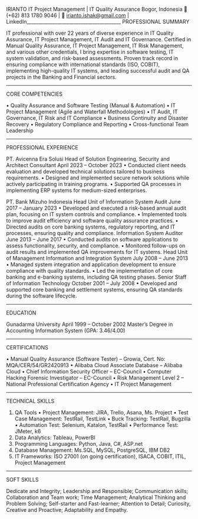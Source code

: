IRIANTO
IT Project Management | IT Quality Assurance 
Bogor, Indonesia
📱 (+62) 813 1780 9046 | 📧 irianto.ishak@gmail.com | LinkedIn________________________________________
PROFESSIONAL SUMMARY

IT professional with over 22 years of diverse experience in IT Quality Assurance, IT Project Management, IT Audit and IT Governance. Certified in Manual Quality Assurance, IT Project Management, IT Risk Management, and various other credentials, I bring expertise in software testing, IT system validation, and risk-based assessments. Proven track record in ensuring compliance with international standards (ISO, COBIT), implementing high-quality IT systems, and leading successful audit and QA projects in the Banking and Financial sectors.
________________________________________
CORE COMPETENCIES

•	Quality Assurance and Software Testing (Manual & Automation)
•	IT Project Management (Agile and Waterfall Methodologies)
•	IT Audit, IT Governance, IT Risk and IT Compliance
•	Business Continuity and Disaster Recovery
•	Regulatory Compliance and Reporting
•	Cross-functional Team Leadership
________________________________________
PROFESSIONAL EXPERIENCE

  PT. Avicenna Era Solusi
Head of Solution Engineering, Security and Architect Consultant
April 2023 – October 2023
•	Conducted client needs evaluation and developed technical solutions tailored to business requirements.
•	Designed and implemented secure network solutions while actively participating in training programs.
•	Supported QA processes in implementing ERP systems for medium-sized enterprises.

  PT. Bank Mizuho Indonesia
Head Unit of Information System Audit
June 2017 – January 2023
•	Developed and executed a risk-based annual audit plan, focusing on IT system controls and compliance.
•	Implemented tools to improve audit efficiency and software quality assurance practices.
•	Directed audits on core banking systems, regulatory reporting, and IT processes, ensuring quality and compliance.
Information System Auditor
June 2013 – June 2017
•	Conducted audits on software applications to assess functionality, security, and compliance.
•	Monitored follow-ups on audit results and implemented QA improvements for IT systems.
Head Unit of Management Information and Integration System
July 2008 – June 2013
•	Managed system integration and application development to ensure compliance with quality standards.
•	Led the implementation of core banking and e-banking systems, including QA testing phases.
Senior Staff of Information Technology
October 2001 – July 2008
•	Developed and supported core banking and settlement systems, ensuring QA standards during the software lifecycle.
________________________________________
EDUCATION

Gunadarma University
April 1999 – October 2002
Master’s Degree in Accounting Information System (GPA: 3.46/4.00)
________________________________________
CERTIFICATIONS

•	Manual Quality Assurance (Software Tester) – Growia, Cert. No: MQA/CER/54/GR2420913
•	Alibaba Cloud Associate Database – Alibaba Cloud
•	Chief Information Security Officer – EC-Council
•	Computer Hacking Forensic Investigator – EC-Council
•	Risk Management Level 2 – National Professional Certification Agency
•	IT Project Management
________________________________________
TECHNICAL SKILLS

1.	QA Tools 
•	Project Management: JIRA, Trello, Asana, Ms. Project
•	Test Case Management: TestRail, TestLink
•	Buck Tracking: TestRail, Bugzilla
•	Automation Test: Selenium, Katalon, TestRail
•	Performance Test: JMeter, k6
2.	Data Analytics: Tableau, PowerBI
3.	Programming Languages: Python, Java, C#, ASP.net
4.	Database Management: Ms.SQL, MySQL, PostgreSQL, IBM DB2
5.	IT Frameworks: ISO 27001 (on going certification), ISACA, COBIT, ITIL, Project Management
________________________________________
SOFT SKILLS

Dedicate and Integrity; Leadership and Responsible; Communication skills; Collaboration and Team work; Time Management; Analytical Thinking and Problem Solving; Self-starter and Fast-learner; Attention to Detail; Curiosity, Creative and Proactive; Adaptability and Empathy.
